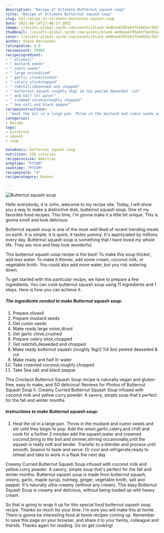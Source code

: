 ```yaml
---
description: "Recipe of Ultimate Butternut squash soup"
title: "Recipe of Ultimate Butternut squash soup"
slug: 421-recipe-of-ultimate-butternut-squash-soup
date: 2021-08-14T23:48:17.285Z
image: //assets-global.cpcdn.com/assets/blank-4e0bea6785e03f5e602ec562f230caae08da540cada707380b4fe1bbebba43da.png
thumbnail: //assets-global.cpcdn.com/assets/blank-4e0bea6785e03f5e602ec562f230caae08da540cada707380b4fe1bbebba43da.png
cover: //assets-global.cpcdn.com/assets/blank-4e0bea6785e03f5e602ec562f230caae08da540cada707380b4fe1bbebba43da.png
author: Shane Hernandez
ratingvalue: 4.8
reviewcount: 39905
recipeingredient:
- " oliveoil"
- " mustard seeds"
- " cumin seeds"
- " large oniondiced"
- " garlic clovecrushed"
- " celery stickchopped"
- " redchillideseeded and chopped"
- " butternut squash roughly 1kg2 14 lbs peeled deeseded  cut"
- " and half ltr water"
- " creamed coconutroughly chopped"
- " Sea salt and black peppar"
recipeinstructions:
- "Heat the oil in a large pan. Throw in the mustard and cumin seeds and stir until they begin to pop. Add the onion,garlic,celery,and chilli and cook for a further 2 minutes add the squash,water and creamed coconut,bring to the boil and simmer,stirring occasionally,until the squash is really soft and tender. Transfer to a blender and process until smooth. Season to taste and serve. Or cool and refrigerate,ready to reheat and take to work in a flask the next day"
categories:
- Recipe
tags:
- butternut
- squash
- soup

katakunci: butternut squash soup 
nutrition: 256 calories
recipecuisine: American
preptime: "PT20M"
cooktime: "PT55M"
recipeyield: "4"
recipecategory: Dinner

---
```



![Butternut squash soup](//assets-global.cpcdn.com/assets/blank-4e0bea6785e03f5e602ec562f230caae08da540cada707380b4fe1bbebba43da.png)

Hello everybody, it is John, welcome to my recipe site. Today, I will show you a way to make a distinctive dish, butternut squash soup. One of my favorites food recipes. This time, I'm gonna make it a little bit unique. This is gonna smell and look delicious.

Butternut squash soup is one of the most well liked of recent trending meals on earth. It is simple, it is quick, it tastes yummy. It's appreciated by millions every day. Butternut squash soup is something that I have loved my whole life. They are nice and they look wonderful.

This butternut squash soup recipe is the best! To make this soup thicker, add less water. To make it thinner, add some cream, coconut milk, or vegetable broth. You could also add more water, but you risk watering down.


To get started with this particular recipe, we have to prepare a few ingredients. You can cook butternut squash soup using 11 ingredients and 1 steps. Here is how you can achieve it.

<!--inarticleads1-->

##### The ingredients needed to make Butternut squash soup:

1. Prepare  oliveoil
1. Prepare  mustard seeds
1. Get  cumin seeds
1. Make ready  large onion,diced
1. Get  garlic clove,crushed
1. Prepare  celery stick,chopped
1. Get  redchilli,deseeded and chopped
1. Make ready  butternut squash (roughly 1kg/2 1\4 lbs) peeled deeseded &amp; cut
1. Make ready  and half ltr water
1. Take  creamed coconut,roughly chopped
1. Take  Sea salt and black peppar


This Crockpot Butternut Squash Soup recipe is naturally vegan and gluten-free, easy to make, and SO delicious! Reviews for Photos of Butternut Squash Soup II. Creamy Curried Butternut Squash Soup infused with coconut milk and yellow curry powder. A savory, simple soup that&#39;s perfect for the fall and winter months. 

<!--inarticleads2-->

##### Instructions to make Butternut squash soup:

1. Heat the oil in a large pan. Throw in the mustard and cumin seeds and stir until they begin to pop. Add the onion,garlic,celery,and chilli and cook for a further 2 minutes add the squash,water and creamed coconut,bring to the boil and simmer,stirring occasionally,until the squash is really soft and tender. Transfer to a blender and process until smooth. Season to taste and serve. Or cool and refrigerate,ready to reheat and take to work in a flask the next day


Creamy Curried Butternut Squash Soup infused with coconut milk and yellow curry powder. A savory, simple soup that&#39;s perfect for the fall and winter months. Butternut squash soup is made from butternut squash, onions, garlic, maple syrup, nutmeg, ginger, vegetable broth, salt and pepper. It&#39;s naturally ultra-creamy (without any cream). This easy Butternut Squash Soup is creamy and delicious, without being loaded up with heavy cream. 

So that is going to wrap it up for this special food butternut squash soup recipe. Thanks so much for your time. I'm sure you will make this at home. There is gonna be interesting food at home recipes coming up. Remember to save this page on your browser, and share it to your family, colleague and friends. Thanks again for reading. Go on get cooking!
